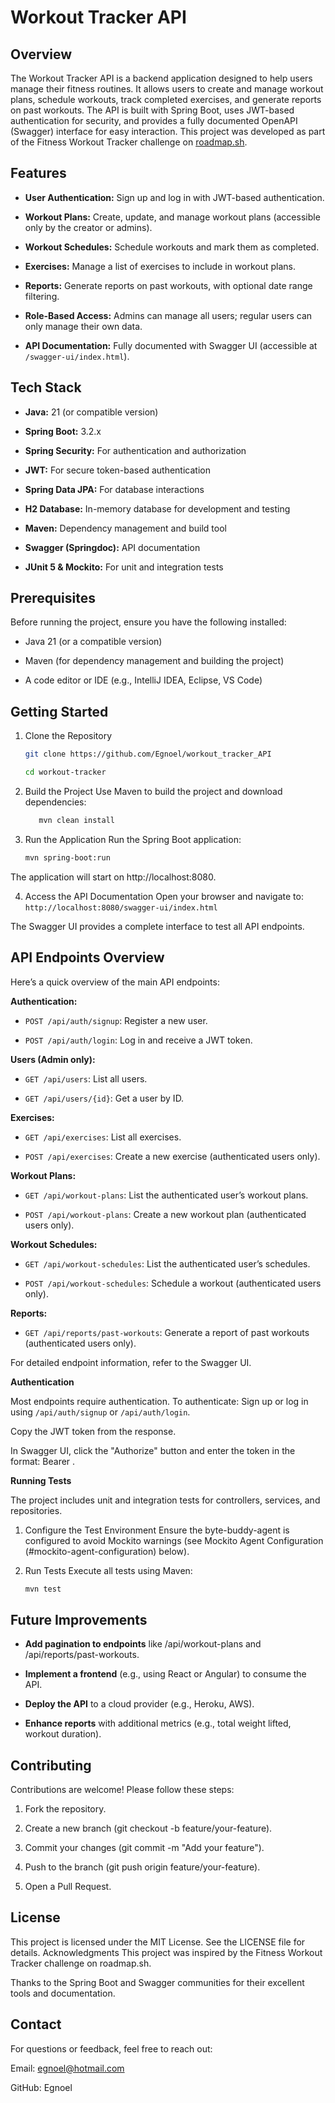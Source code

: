 # Workout Tracker API

## Overview

The Workout Tracker API is a backend application designed to help users manage their fitness routines. It allows users to create and manage workout plans, schedule workouts, track completed exercises, and generate reports on past workouts. The API is built with Spring Boot, uses JWT-based authentication for security, and provides a fully documented OpenAPI (Swagger) interface for easy interaction.
This project was developed as part of the Fitness Workout Tracker challenge on [roadmap.sh](https://roadmap.sh/projects/fitness-workout-tracker).

## Features

- **User Authentication:** Sign up and log in with JWT-based authentication.

- **Workout Plans:** Create, update, and manage workout plans (accessible only by the creator or admins).

- **Workout Schedules:** Schedule workouts and mark them as completed.

- **Exercises:** Manage a list of exercises to include in workout plans.

- **Reports:** Generate reports on past workouts, with optional date range filtering.

- **Role-Based Access:** Admins can manage all users; regular users can only manage their own data.

- **API Documentation:** Fully documented with Swagger UI (accessible at `/swagger-ui/index.html`).

## Tech Stack

- **Java:** 21 (or compatible version)

- **Spring Boot:** 3.2.x

- **Spring Security:** For authentication and authorization

- **JWT:** For secure token-based authentication

- **Spring Data JPA:** For database interactions

- **H2 Database:** In-memory database for development and testing

- **Maven:** Dependency management and build tool

- **Swagger (Springdoc):** API documentation

- **JUnit 5 & Mockito:** For unit and integration tests

## Prerequisites

Before running the project, ensure you have the following installed:

- Java 21 (or a compatible version)

- Maven (for dependency management and building the project)

- A code editor or IDE (e.g., IntelliJ IDEA, Eclipse, VS Code)

## Getting Started

1. Clone the Repository

   ```bash
   git clone https://github.com/Egnoel/workout_tracker_API
   ```

   ```bash
   cd workout-tracker
   ```

2. Build the Project
   Use Maven to build the project and download dependencies:

   ```bash
      mvn clean install
   ```

3. Run the Application
   Run the Spring Boot application:

   ```bash
   mvn spring-boot:run
   ```

The application will start on http://localhost:8080.

4. Access the API Documentation
   Open your browser and navigate to:
   `http://localhost:8080/swagger-ui/index.html`

The Swagger UI provides a complete interface to test all API endpoints.

## API Endpoints Overview

Here’s a quick overview of the main API endpoints:

**Authentication:**

- `POST /api/auth/signup`: Register a new user.

- `POST /api/auth/login`: Log in and receive a JWT token.

**Users (Admin only):**

- `GET /api/users`: List all users.

- `GET /api/users/{id}`: Get a user by ID.

**Exercises:**

- `GET /api/exercises`: List all exercises.

- `POST /api/exercises`: Create a new exercise (authenticated users only).

**Workout Plans:**

- `GET /api/workout-plans`: List the authenticated user’s workout plans.

- `POST /api/workout-plans`: Create a new workout plan (authenticated users only).

**Workout Schedules:**

- `GET /api/workout-schedules`: List the authenticated user’s schedules.

- `POST /api/workout-schedules`: Schedule a workout (authenticated users only).

**Reports:**

- `GET /api/reports/past-workouts`: Generate a report of past workouts (authenticated users only).

For detailed endpoint information, refer to the Swagger UI.

**Authentication**

Most endpoints require authentication. To authenticate:
Sign up or log in using `/api/auth/signup` or `/api/auth/login`.

Copy the JWT token from the response.

In Swagger UI, click the "Authorize" button and enter the token in the format: Bearer <your-token>.

**Running Tests**

The project includes unit and integration tests for controllers, services, and repositories.

1. Configure the Test Environment
   Ensure the byte-buddy-agent is configured to avoid Mockito warnings (see Mockito Agent Configuration (#mockito-agent-configuration) below).
2. Run Tests
   Execute all tests using Maven:

   ```bash
   mvn test
   ```

## Future Improvements

- **Add pagination to endpoints** like /api/workout-plans and /api/reports/past-workouts.

- **Implement a frontend** (e.g., using React or Angular) to consume the API.

- **Deploy the API** to a cloud provider (e.g., Heroku, AWS).

- **Enhance reports** with additional metrics (e.g., total weight lifted, workout duration).

## Contributing

Contributions are welcome! Please follow these steps:

1. Fork the repository.

2. Create a new branch (git checkout -b feature/your-feature).

3. Commit your changes (git commit -m "Add your feature").

4. Push to the branch (git push origin feature/your-feature).

5. Open a Pull Request.

## License

This project is licensed under the MIT License. See the LICENSE file for details.
Acknowledgments
This project was inspired by the Fitness Workout Tracker challenge on roadmap.sh.

Thanks to the Spring Boot and Swagger communities for their excellent tools and documentation.

## Contact

For questions or feedback, feel free to reach out:

Email: egnoel@hotmail.com

GitHub: Egnoel
